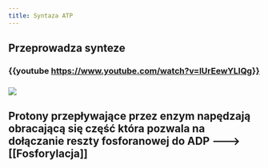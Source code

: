 ```yaml
---
title: Syntaza ATP
---
```


## Przeprowadza synteze
### {{youtube https://www.youtube.com/watch?v=lUrEewYLIQg}}
### ![](https://cdn.rcsb.org/images/structures/vo/6vof/6vof_assembly-1.jpeg)
## Protony przepływające przez enzym napędzają obracającą się część która pozwala na dołączanie reszty fosforanowej do ADP ---> [[Fosforylacja]]
